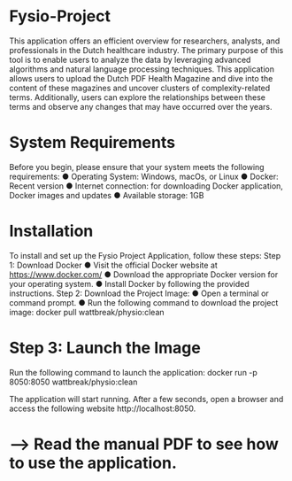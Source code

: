 # Fysio-Project
This application offers an efficient overview for researchers, analysts, and professionals in the Dutch healthcare industry. 
The primary purpose of this tool is to enable users to analyze the
data by leveraging advanced algorithms and natural language processing techniques.
This application allows users to upload the Dutch PDF Health Magazine and dive into the
content of these magazines and uncover clusters of complexity-related terms. Additionally,
users can explore the relationships between these terms and observe any changes that may have
occurred over the years.

# System Requirements
Before you begin, please ensure that your system meets the following requirements:
● Operating System: Windows, macOs, or Linux
● Docker: Recent version
● Internet connection: for downloading Docker application, Docker images and updates
● Available storage: 1GB

# Installation
To install and set up the Fysio Project Application, follow these steps:
Step 1: Download Docker
● Visit the official Docker website at https://www.docker.com/
● Download the appropriate Docker version for your operating system.
● Install Docker by following the provided instructions.
Step 2: Download the Project Image:
● Open a terminal or command prompt.
● Run the following command to download the project image:
docker pull wattbreak/physio:clean

# Step 3: Launch the Image
Run the following command to launch the application:
docker run -p 8050:8050 wattbreak/physio:clean

The application will start running. After a few seconds, open a browser and access the following website
http://localhost:8050.

# --> Read the manual PDF to see how to use the application. 
